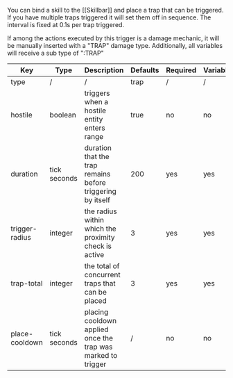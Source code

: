You can bind a skill to the [[Skillbar]] and place a trap that can be triggered. If you have multiple traps triggered it will set them off in sequence. The interval is fixed at 0.1s per trap triggered.

If among the actions executed by this trigger is a damage mechanic, it will be manually inserted with a "TRAP" damage type. Additionally, all variables will receive a sub type of ":TRAP"

| Key | Type | Description | Defaults | Required | Variable |
|-|-|-|-|-|-|
| type | / | / | trap | / | / |
| hostile | boolean | triggers when a hostile entity enters range | true | no | no |
| duration | tick seconds | duration that the trap remains before triggering by itself | 200 | yes | yes |
| trigger-radius | integer | the radius within which the proximity check is active | 3 | yes | yes |
| trap-total | integer | the total of concurrent traps that can be placed | 3 | yes | yes |
| place-cooldown | tick seconds | placing cooldown applied once the trap was marked to trigger | / | no | no |